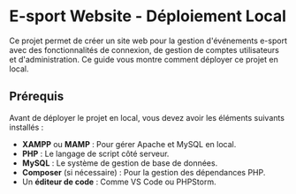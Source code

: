 # E-sport Website - Déploiement Local

Ce projet permet de créer un site web pour la gestion d'événements e-sport avec des fonctionnalités de connexion, de gestion de comptes utilisateurs et d'administration. Ce guide vous montre comment déployer ce projet en local.

## Prérequis

Avant de déployer le projet en local, vous devez avoir les éléments suivants installés :

* **XAMPP** ou **MAMP** : Pour gérer Apache et MySQL en local.
* **PHP** : Le langage de script côté serveur.
* **MySQL** : Le système de gestion de base de données.
* **Composer** (si nécessaire) : Pour la gestion des dépendances PHP.
* Un **éditeur de code** : Comme VS Code ou PHPStorm.
